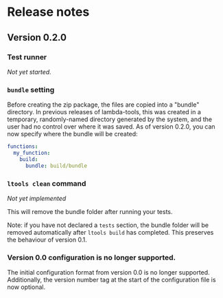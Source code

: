 Release notes
=============

Version 0.2.0
-------------

### Test runner

*Not yet started.*

### `bundle` setting

Before creating the zip package, the files are copied into a "bundle"
directory. In previous releases of lambda-tools, this was created in a
temporary, randomly-named directory generated by the system, and the user had no
control over where it was saved. As of version 0.2.0, you can now specify where
the bundle will be created:

```yaml
functions:
  my_function:
    build:
      bundle: build/bundle
```

### `ltools clean` command

*Not yet implemented*

This will remove the bundle folder after running your tests.

Note: if you have not declared a `tests` section, the bundle folder will be
removed automatically after `ltools build` has completed. This preserves the
behaviour of version 0.1.

### Version 0.0 configuration is no longer supported.

The initial configuration format from version 0.0 is no longer supported.
Additionally, the version number tag at the start of the configuration file
is now optional.
